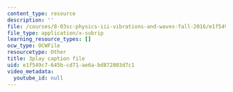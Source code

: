 ```yaml
---
content_type: resource
description: ''
file: /courses/8-03sc-physics-iii-vibrations-and-waves-fall-2016/e1f549c7645bcd71ae6abd872803d7c1_1JeBWHzrRD4.srt
file_type: application/x-subrip
learning_resource_types: []
ocw_type: OCWFile
resourcetype: Other
title: 3play caption file
uid: e1f549c7-645b-cd71-ae6a-bd872803d7c1
video_metadata:
  youtube_id: null
---
```

